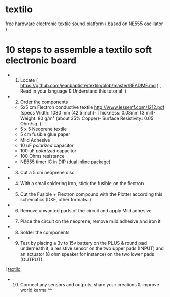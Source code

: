 # textilo
free hardware electronic textile sound platform ( based on NE555 oscillator )

# 10 steps to assemble a textilo soft electronic board

* 1. Locate ( https://github.com/jeanbaptiste/textilo/blob/master/README.md ) , Read in your language & Understand this tutorial :)
* 2. Order the components 
	* 5x5 cm Flectron conductive textile http://www.lessemf.com/1212.pdf (specs Width: 1080 mm (42.5 inch)- Thickness: 0.08mm (3 mil)- Weight: 80 g/m² (about 35% Copper)- Surface Resistivity: 0.05 Ohm/sq. )
	* 5 x 5 Neoprene textile 
	* 5 cm fusible glue paper
	* Mild Adhesive
	* 10 uF *polarized* capacitor
	* 100 uF *polarized* capacitor
	* 100 Ohms resistance 
	* NE555 timer IC in DIP (dual inline package)
* 3. Cut a 5 cm neoprene disc
* 4. With a small soldering iron, stick the fusible on the flectron
* 5. Cut the Fusible + Flectron compound with the Plotter according this schematics (DXF, other formats..)
* 6. Remove unwanted parts of the circuit and apply Mild adhesive
* 7. Place the circuit on the neoprene, remove mild adhesive and iron it
* 8. Solder the components
* 9. Test by placing a 3v to 15v battery on the PLUS & round pad underneath it, a resistive sensor on the two upper pads (INPUT) and an actuator (8 ohm speaker for instance) on the two lower pads (OUTPUT).

! [textilo](schematics/textiloBIG.png)

* 10. Connect any sensors and outputs, share your creations & improve world karma ^^
